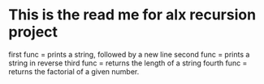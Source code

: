 This is the read me for alx recursion project
=============================================================

first func =  prints a string, followed by a new line
second func = prints a string in reverse
third func = returns the length of a string
fourth func = returns the factorial of a given number.
